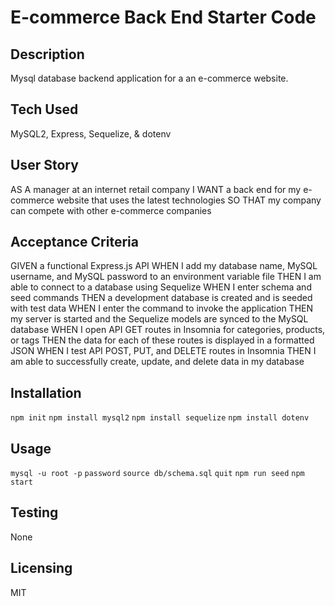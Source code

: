 # E-commerce Back End Starter Code

## Description
Mysql database backend application for a an e-commerce website.

## Tech Used
MySQL2, Express, Sequelize, & dotenv

## User Story
AS A manager at an internet retail company
I WANT a back end for my e-commerce website that uses the latest technologies
SO THAT my company can compete with other e-commerce companies

## Acceptance Criteria
GIVEN a functional Express.js API
WHEN I add my database name, MySQL username, and MySQL password to an environment variable file
THEN I am able to connect to a database using Sequelize
WHEN I enter schema and seed commands
THEN a development database is created and is seeded with test data
WHEN I enter the command to invoke the application
THEN my server is started and the Sequelize models are synced to the MySQL database
WHEN I open API GET routes in Insomnia for categories, products, or tags
THEN the data for each of these routes is displayed in a formatted JSON
WHEN I test API POST, PUT, and DELETE routes in Insomnia
THEN I am able to successfully create, update, and delete data in my database

## Installation
`npm init`
`npm install mysql2`
`npm install sequelize`
`npm install dotenv`

## Usage
`mysql -u root -p`
`password`
`source db/schema.sql`
`quit`
`npm run seed`
`npm start`

## Testing
None

## Licensing
MIT